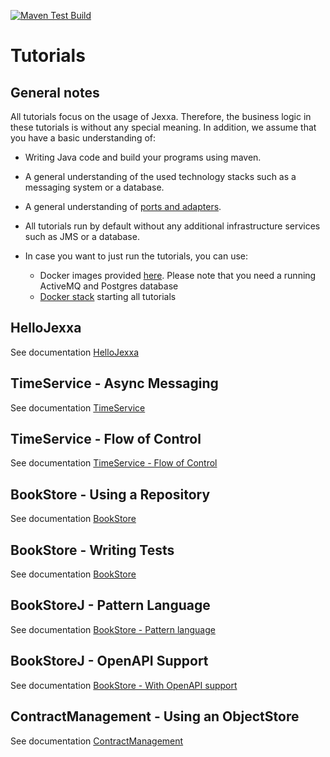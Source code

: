 [![Maven Test Build](https://github.com/jexxa-projects/JexxaTutorials/actions/workflows/mavenBuild.yml/badge.svg)](https://github.com/jexxa-projects/JexxaTutorials/actions/workflows/mavenBuild.yml)

# Tutorials 

## General notes

All tutorials focus on the usage of Jexxa. Therefore, the business logic in these tutorials is without any special 
meaning. In addition, we assume that you have a basic understanding of: 
* Writing Java code and build your programs using maven.

* A general understanding of the used technology stacks such as a messaging system or a database.

* A general understanding of [ports and adapters](https://herbertograca.com/2017/11/16/explicit-architecture-01-ddd-hexagonal-onion-clean-cqrs-how-i-put-it-all-together/).

* All tutorials run by default without any additional infrastructure services such as JMS or a database.

* In case you want to just run the tutorials, you can use: 
  * Docker images provided [here](https://github.com/jexxa-projects?tab=packages&repo_name=JexxaTutorials). Please note that you need a running ActiveMQ and Postgres database   
  * [Docker stack](deploy/docker-compose.yml) starting all tutorials 
  
## HelloJexxa
See documentation [HelloJexxa](HelloJexxa/README.md)

## TimeService - Async Messaging
See documentation [TimeService](TimeService/README.md)

## TimeService - Flow of Control
See documentation [TimeService - Flow of Control](TimeService/README-FlowOfControl.md)

## BookStore - Using a Repository  
See documentation [BookStore](BookStore/README.md)

## BookStore - Writing Tests 
See documentation [BookStore](BookStore/README-JexxaTest.md)

## BookStoreJ - Pattern Language 
See documentation [BookStore - Pattern language](BookStore/README-PatternLanguage.md)

## BookStoreJ - OpenAPI Support 
See documentation [BookStore - With OpenAPI support](BookStore/README-OPENAPI.md)

## ContractManagement - Using an ObjectStore  
See documentation [ContractManagement](ContractManagement/README.md)


